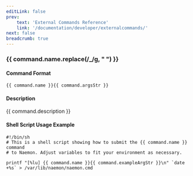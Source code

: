 ```yaml
---
editLink: false
prev:
    text: 'External Commands Reference'
    link: '/documentation/developer/externalcommands/'
next: false
breadcrumb: true
---
```


<script setup>
const command = {"args":[{"name":"service","type":"service"},{"name":"options","type":"int"},{"name":"author","type":"str"},{"name":"comment","type":"str"}],"name":"SEND_CUSTOM_SVC_NOTIFICATION","description":"Allows you to send a custom service notification. Very useful in dire situations, emergencies or to communicate with all admins that are responsible for a particular service. When the service notification is sent out, the $NOTIFICATIONTYPE$ macro will be set to 'CUSTOM'. The <options> field is a logical OR of the following integer values that affect aspects of the notification that are sent out: 0 = No option (default), 1 = Broadcast (send notification to all normal and all escalated contacts for the service), 2 = Forced (notification is sent out regardless of current time, whether or not notifications are enabled, etc.), 4 = Increment current notification # for the service(this is not done by default for custom notifications)","classes":["service","comment"],"argsStr":";service;options;author;comment","exampleArgStr":";service1;0;naemonadmin;This is an example comment."};
</script>

<h3>{{ command.name.replace(/_/g, " ") }}</h3>

#### Command Format

`{{ command.name }}{{ command.argsStr }}`

#### Description

{{ command.description }}

#### Shell Script Usage Example

```sh-vue
#!/bin/sh
# This is a shell script showing how to submit the {{ command.name }} command
# to Naemon. Adjust variables to fit your environment as necessary.

printf "[%lu] {{ command.name }}{{ command.exampleArgStr }}\n" `date +%s` > /var/lib/naemon/naemon.cmd
```
